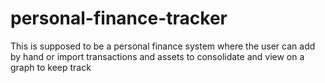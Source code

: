 # personal-finance-tracker


This is supposed to be a personal finance system where the user can add by hand or import transactions and assets to consolidate and view on a graph to keep track

